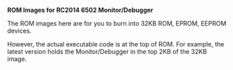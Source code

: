 <b>ROM Images for RC2014 6502 Monitor/Debugger</b>
<p>
The ROM images here are for you to burn into 32KB ROM, EPROM, EEPROM devices.
<p>
However, the actual executable code is at the top of ROM. For example, the latest version holds the Monitor/Debugger in the top 2KB of the 32KB image.
<p>
